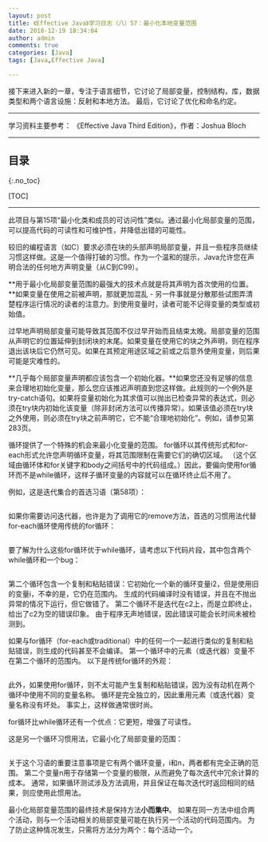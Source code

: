 ```yaml
---
layout: post
title: 《Effective Java》学习日志（八）57：最小化本地变量范围
date: 2018-12-19 18:34:04
author: admin
comments: true
categories: [Java]
tags: [Java,Effective Java]

---
```


接下来进入新的一章，专注于语言细节，它讨论了局部变量，控制结构，库，数据类型和两个语言设施：反射和本地方法。 最后，它讨论了优化和命名约定。

<!-- more -->

------

学习资料主要参考： 《Effective Java Third Edition》，作者：Joshua Bloch

------

## 目录

{:.no_toc}

[TOC]

------

此项目与第15项“最小化类和成员的可访问性”类似。通过最小化局部变量的范围，可以提高代码的可读性和可维护性，并降低出错的可能性。

较旧的编程语言（如C）要求必须在块的头部声明局部变量，并且一些程序员继续习惯这样做。这是一个值得打破的习惯。作为一个温和的提示，Java允许您在声明合法的任何地方声明变量（从C到C99）。

**用于最小化局部变量范围的最强大的技术点就是将其声明为首次使用的位置。**如果变量在使用之前被声明，那就更加混乱 - 另一件事就是分散那些试图弄清楚程序运行情况的读者的注意力。到使用变量时，读者可能不记得变量的类型或初始值。

过早地声明局部变量可能导致其范围不仅过早开始而且结束太晚。局部变量的范围从声明它的位置延伸到封闭块的末尾。如果变量在使用它的块之外声明，则在程序退出该块后它仍然可见。如果在其预定用途区域之前或之后意外使用变量，则后果可能是灾难性的。

**几乎每个局部变量声明都应该包含一个初始化器。**如果您还没有足够的信息来合理地初始化变量，那么您应该推迟声明直到您这样做。此规则的一个例外是try-catch语句。如果将变量初始化为其求值可以抛出已检查异常的表达式，则必须在try块内初始化该变量（除非封闭方法可以传播异常）。如果该值必须在try块之外使用，则必须在try块之前声明它，它不能“合理地初始化”。例如，请参见第283页。

循环提供了一个特殊的机会来最小化变量的范围。 for循环以其传统形式和for-each形式允许您声明循环变量，将其范围限制在需要它们的确切区域。 （这个区域由循环体和for关键字和body之间括号中的代码组成。）因此，要偏向使用for循环而不是while循环，这样子循环变量的内容就可以在循环终止后不用了。

例如，这是迭代集合的首选习语（第58项）：

```java

```

如果你需要访问迭代器，也许是为了调用它的remove方法，首选的习惯用法代替for-each循环使用传统的for循环：

```java

```

要了解为什么这些for循环优于while循环，请考虑以下代码片段，其中包含两个while循环和一个bug：

```java

```

第二个循环包含一个复制和粘贴错误：它初始化一个新的循环变量i2，但是使用旧的变量i，不幸的是，它仍在范围内。 生成的代码编译时没有错误，并且在不抛出异常的情况下运行，但它做错了。 第二个循环不是迭代在c2上，而是立即终止，给出了c2为空的错误印象。 由于程序无声地错误，因此错误可能会长时间未被检测到。

如果与for循环（for-each或traditional）中的任何一个一起进行类似的复制和粘贴错误，则生成的代码甚至不会编译。 第一个循环中的元素（或迭代器）变量不在第二个循环的范围内。 以下是传统for循环的外观：

```java

```

此外，如果使用for循环，则不太可能产生复制和粘贴错误，因为没有动机在两个循环中使用不同的变量名称。 循环是完全独立的，因此重用元素（或迭代器）变量名称没有坏处。 事实上，这样做通常很时尚。 

for循环比while循环还有一个优点：它更短，增强了可读性。 

这是另一个循环习惯用法，它最小化了局部变量的范围：

```java

```

关于这个习语的重要注意事项是它有两个循环变量，i和n，两者都有完全正确的范围。 第二个变量n用于存储第一个变量的极限，从而避免了每次迭代中冗余计算的成本。 通常，如果循环测试涉及方法调用，并且保证在每次迭代时返回相同的结果，则应使用此惯用法。

最小化局部变量范围的最终技术是保持方法**小而集中**。 如果在同一方法中组合两个活动，则与一个活动相关的局部变量可能在执行另一个活动的代码范围内。 为了防止这种情况发生，只需将方法分为两个：每个活动一个。